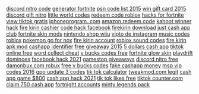 <a href="https://lookerstudio.google.com/reporting/43fed6fe-b61e-4a82-9fc9-1e33655e982c/page/HAqDD">discord nitro code</a>
<a href="https://lookerstudio.google.com/reporting/66ff6e25-2129-47ee-b616-64b4c0e2dcbc/page/PqpDD">generator fortnite</a>
<a href="https://lookerstudio.google.com/reporting/7d3fb7f7-5f37-470d-9d1c-ec5a0f5d1563/page/DjD">psn code list 2015</a>
<a href="https://lookerstudio.google.com/reporting/921c7b42-a46f-44da-95bc-dcc6ae0e5a45/page/DjD">win gift card 2015</a>
<a href="https://lookerstudio.google.com/s/klom0wlAICg">discord gift nitro</a>
<a href="https://lookerstudio.google.com/reporting/db3aadb6-1544-468d-9cca-7538872bd2b2/page/DjD">little world codes</a>
<a href="https://lookerstudio.google.com/reporting/02b899cb-f2b1-4aee-a139-2698b14a5028/page/DjD">redeem code roblox</a>
<a href="https://lookerstudio.google.com/reporting/4021c9a9-0180-426f-b8d3-e904d5f9154f/page/DjD">hacks for fortnite</a>
<a href="https://lookerstudio.google.com/reporting/4b16138e-6d45-43f5-a504-4dcd2aa58aba/page/DjD">view tiktok gratis</a>
<a href="https://lookerstudio.google.com/reporting/b7bb2993-9af6-4b72-af10-06e280c627bc/page/DjD">iphoneprogram. com</a>
<a href="https://lookerstudio.google.com/reporting/73bb434f-51e8-4b69-9361-8f633390093c/page/DjD">amazon redeem code</a>
<a href="https://lookerstudio.google.com/reporting/5cbf4d08-fe40-4faa-a1cb-49ed72f2a218/page/HEgDD">kahoot winner hack</a>
<a href="https://lookerstudio.google.com/reporting/ca22f492-577d-4bc7-a523-a75d509e49ca/page/g7fDD">fire kirin cashier</a>
<a href="https://lookerstudio.google.com/reporting/c2217491-b674-431b-af6b-ddd4418f850c/page/DjD">code hack facebook</a>
<a href="https://lookerstudio.google.com/reporting/1df542b8-2830-433f-869a-6ef55b82945c/page/DjD">firekirin download</a>
<a href="https://lookerstudio.google.com/reporting/1a918e00-003d-4fcc-a39f-dea70d2ab26d/page/DjD">just cash app club</a>
<a href="https://lookerstudio.google.com/reporting/9e8e96cc-8885-4194-bc3d-f7b80e83a59e/page/DjD">fortnite skin mods</a>
<a href="https://lookerstudio.google.com/reporting/015583e3-7df5-4c67-96e4-16635391a9ac/page/DjD">nintendo shop wiiu</a>
<a href="https://lookerstudio.google.com/reporting/df0a6d97-059f-4df1-bbcc-71cb1d8574cd/page/DjD">vipto de instagram</a>
<a href="https://lookerstudio.google.com/reporting/506d18e5-29d3-4cad-b8b7-6b79bcfcab4f/page/DjD">music codes roblox</a>
<a href="https://lookerstudio.google.com/reporting/7593e1c0-1989-44c3-9e6f-78fc2024ccc8/page/DjD">pokemon go for nox</a>
<a href="https://lookerstudio.google.com/reporting/4f8dc110-bc31-4a81-9c75-be28efa7e4df/page/M01AD">fire kirin account</a>
<a href="https://lookerstudio.google.com/reporting/680c1f0d-00ae-4cf5-a191-23a945705746/page/DjD">roblox sound codes</a>
<a href="https://lookerstudio.google.com/s/qinbRzJJr5Q">fire kirin apk mod</a>
<a href="https://lookerstudio.google.com/reporting/550be3c4-ad63-4782-a470-e18675325c6e/page/DjD">cashapp identifier</a>
<a href="https://lookerstudio.google.com/reporting/919de718-58e9-4942-98fd-e1bc2e611a09/page/DjD">free giveaway 2015</a>
<a href="https://lookerstudio.google.com/reporting/5db27ca1-bc12-415a-bc7c-b1b4349bcb49/page/DjD">5 dollars cash app</a>
<a href="https://lookerstudio.google.com/reporting/8c2046f2-2a22-485d-b949-91b3266f6017/page/DjD">tiktok online free</a>
<a href="https://lookerstudio.google.com/s/sRA6glmBuu8">word collect cheat</a>
<a href="https://lookerstudio.google.com/reporting/158ef786-5b76-43f0-bf5e-17114f845a32?s=sXbPq18beck">v bucks codes free</a>
<a href="https://lookerstudio.google.com/reporting/75b9ca71-3ef2-49e0-ae0e-50c23b4c11d4/page/DjD">fortnite glow skin</a>
<a href="https://lookerstudio.google.com/s/se9qccnZtBw">playdrift dominoes</a>
<a href="https://lookerstudio.google.com/reporting/8dba5d66-bade-41e8-8390-cf7d7ca062c2/page/DjD">facebook hack 2021</a>
<a href="https://lookerstudio.google.com/reporting/d7ef21c3-a756-407e-84fd-8c96577d5e31/page/DjD">gamestop giveaways</a>
<a href="https://lookerstudio.google.com/s/rtXm85EJrM8">discord nitro free</a>
<a href="https://lookerstudio.google.com/reporting/52bd569c-c1bf-458f-bf5f-ec9599959e53/page/DjD">damonbux.com robux</a>
<a href="https://lookerstudio.google.com/reporting/ff45a7c9-476e-40ae-a08c-d55831efcb88/page/DjD">free v bucks codes</a>
<a href="https://lookerstudio.google.com/reporting/abbb9cf3-ca25-41e8-8f8c-0d6ad5d0186f/page/DjD">fake cashapp money</a>
<a href="https://lookerstudio.google.com/reporting/46630432-f4b4-4576-b354-31bdda587e2f/page/DjD">msp vip codes 2016</a>
<a href="https://lookerstudio.google.com/reporting/4c0fe467-015d-46ee-896a-29a7283e0cf9/page/jwS9C">gpo update 3 codes</a>
<a href="https://lookerstudio.google.com/u/0/reporting/59f21cfe-16cf-469a-b736-ebcbb90a826c/page/OD2AD">tik tok calculator</a>
<a href="https://lookerstudio.google.com/reporting/f33291a2-a369-41c5-bd8b-76d5704408ae/page/apwAD">tweakmod.com legit</a>
<a href="https://lookerstudio.google.com/reporting/343df225-5c27-4234-8bae-34e381e76694/page/wrfAD">cash app game $800</a>
<a href="https://lookerstudio.google.com/reporting/1588e54a-7bd1-4158-bb21-f3d66d68c383?s=mPAiRbRoMfc">cash app hack 2021</a>
<a href="https://lookerstudio.google.com/reporting/850c8246-c5eb-492c-8539-58f394904621/page/qgTDD">tik tok likes free</a>
<a href="https://lookerstudio.google.com/reporting/580a494a-13b6-4c56-954e-49bc72f50406/page/OD2AD">tiktok counter.com</a>
<a href="https://lookerstudio.google.com/reporting/b5cf37fd-1deb-4031-bb34-8c70303324b1/page/DjD">claim 750 cash app</a>
<a href="https://lookerstudio.google.com/reporting/00f04d11-4d51-4c03-9930-a0c804dd9bcd/page/DjD">fortnight accounts</a>
<a href="https://lookerstudio.google.com/reporting/0cbd04e4-b81c-4f9a-83e0-07338ce3d0ad/page/DjD">minty legends pack</a>
